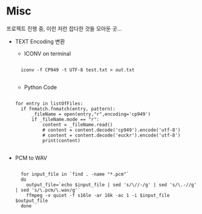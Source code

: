 # Misc
프로젝트 진행 중, 이런 저런 잡다한 것들 모아둔 곳...

* TEXT Encoding 변환
  + ICONV on terminal
  <pre>
  <code>
    iconv -f CP949 -t UTF-8 test.txt > out.txt
  </code>
  </pre>
  
  + Python Code
  <pre>
  <code>
  for entry in listOfFiles:
	if fnmatch.fnmatch(entry, pattern):
		_fileName = open(entry,"r",encoding='cp949')
		if _fileName.mode == "r":
			content = _fileName.read()
			# content = content.decode('cp949').encode('utf-8')
			# content = content.decode('euckr').encode('utf-8')
			print(content)
  </code>
  </pre>

* PCM to WAV
    <pre><code>
	for input_file in `find . -name "*.pcm"`
	do
	  output_file=`echo $input_file | sed 's/\//-/g' | sed 's/\.-//g' | sed 's/\.pcm/\.wav/g'`
	  ffmpeg -v quiet -f s16le -ar 16k -ac 1 -i $input_file $output_file
	done
    </code></pre>
